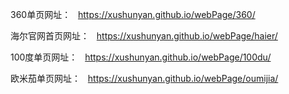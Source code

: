 360单页网址：   https://xushunyan.github.io/webPage/360/

海尔官网首页网址：   https://xushunyan.github.io/webPage/haier/

100度单页网址：   https://xushunyan.github.io/webPage/100du/

欧米茄单页网址：   https://xushunyan.github.io/webPage/oumijia/
